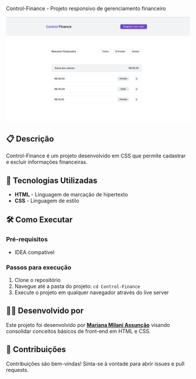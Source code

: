 Control-Finance - Projeto responsivo de gerenciamento financeiro

![layout.png](./layout.png)

## 📋 Descrição

Control-Finance é um projeto desenvolvido em CSS que permite cadastrar e excluir informações financeiras.

## 🚀 Tecnologias Utilizadas

- **HTML** - Linguagem de marcação de hipertexto
- **CSS** - Linguagem de estilo

## 🛠️ Como Executar

### Pré-requisitos
- IDEA compatível

### Passos para execução
1. Clone o repositório
2. Navegue até a pasta do projeto: `cd Control-Finance`
3. Execute o projeto em qualquer navegador através do live server

## 👨‍💻 Desenvolvido por

Este projeto foi desenvolvido por **[Mariana Milani Assunção](https://github.com/MariiMilani)** visando consolidar conceitos básicos de front-end em HTML e CSS.

## 🤝 Contribuições

Contribuições são bem-vindas! Sinta-se à vontade para abrir issues e pull requests.